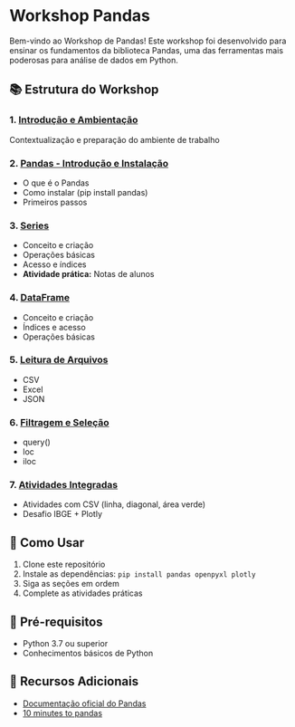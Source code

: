 # Workshop Pandas

Bem-vindo ao Workshop de Pandas! Este workshop foi desenvolvido para ensinar os fundamentos da biblioteca Pandas, uma das ferramentas mais poderosas para análise de dados em Python.

## 📚 Estrutura do Workshop

### 1. [Introdução e Ambientação](./01_introducao)
Contextualização e preparação do ambiente de trabalho

### 2. [Pandas - Introdução e Instalação](./02_pandas_instalacao)
- O que é o Pandas
- Como instalar (pip install pandas)
- Primeiros passos

### 3. [Series](./03_series)
- Conceito e criação
- Operações básicas
- Acesso e índices
- **Atividade prática:** Notas de alunos

### 4. [DataFrame](./04_dataframe)
- Conceito e criação
- Índices e acesso
- Operações básicas

### 5. [Leitura de Arquivos](./05_leitura_arquivos)
- CSV
- Excel
- JSON

### 6. [Filtragem e Seleção](./06_filtragem_selecao)
- query()
- loc
- iloc

### 7. [Atividades Integradas](./07_atividades_integradas)
- Atividades com CSV (linha, diagonal, área verde)
- Desafio IBGE + Plotly

## 🚀 Como Usar

1. Clone este repositório
2. Instale as dependências: `pip install pandas openpyxl plotly`
3. Siga as seções em ordem
4. Complete as atividades práticas

## 📝 Pré-requisitos

- Python 3.7 ou superior
- Conhecimentos básicos de Python

## 📖 Recursos Adicionais

- [Documentação oficial do Pandas](https://pandas.pydata.org/)
- [10 minutes to pandas](https://pandas.pydata.org/docs/user_guide/10min.html)
